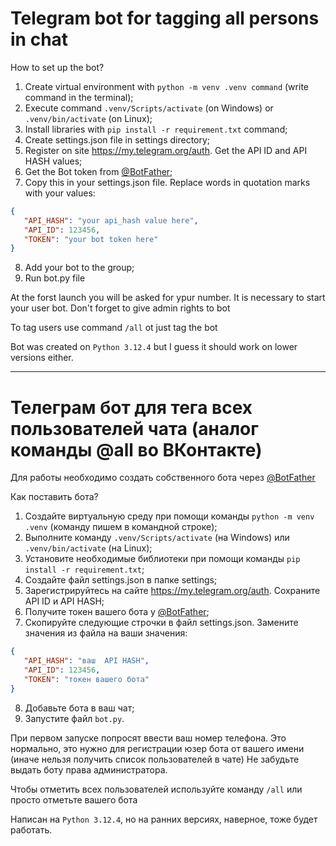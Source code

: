 # Telegram bot for tagging all persons in chat

How to set up the bot?
1) Create virtual environment with `python -m venv .venv command` (write command in the terminal);
2) Execute command `.venv/Scripts/activate` (on Windows) or `.venv/bin/activate` (on Linux);
3) Install libraries with `pip install -r requirement.txt` command;
4) Create settings.json file in settings directory;
5) Register on site https://my.telegram.org/auth. Get the API ID and API HASH values;
6) Get the Bot token from [@BotFather](t.me/botfather);
7) Copy this in your settings.json file. Replace words in quotation marks with your values:
```json
{
   "API_HASH": "your api_hash value here",
   "API_ID": 123456,
   "TOKEN": "your bot token here"
}
```
8) Add your bot to the group;
9) Run bot.py file


At the forst launch you will be asked for ypur number. It is necessary to start your user bot.
Don't forget to give admin rights to bot

To tag users use command `/all` ot just tag the bot

Bot was created on `Python 3.12.4` but I guess it should work on lower versions either.

-----------------------------------------------
# Телеграм бот для тега всех пользователей чата (аналог команды @all во ВКонтакте)

Для работы необходимо создать собственного бота через [@BotFather](t.me/BotFather)

Как поставить бота?
1) Создайте виртуальную среду при помощи команды `python -m venv .venv` (команду пишем в командной строке);
2) Выполните команду `.venv/Scripts/activate` (на Windows) или `.venv/bin/activate` (на Linux);
3) Установите необходимые библиотеки при помощи команды `pip install -r requirement.txt`;
4) Создайте файл settings.json в папке settings;
5) Зарегистрируйтесь на сайте https://my.telegram.org/auth. Сохраните API ID и API HASH;
6) Получите токен вашего бота у [@BotFather](t.me/BotFather);
7) Скопируйте следующие строчки в файл settings.json. Замените значения из файла на ваши значения:
```json
{
   "API_HASH": "ваш  API HASH",
   "API_ID": 123456,
   "TOKEN": "токен вашего бота"
}
```
8) Добавьте бота в ваш чат;
9) Запустите файл `bot.py`.

При первом запуске попросят ввести ваш номер телефона. Это нормально, это нужно для регистрации юзер бота от вашего имени (иначе нельзя получить список пользователей в чате)
Не забудьте выдать боту права администратора.

Чтобы отметить всех пользователей используйте команду `/all` или просто отметьте вашего бота

Написан на `Python 3.12.4`, но на ранних версиях, наверное, тоже будет работать.

